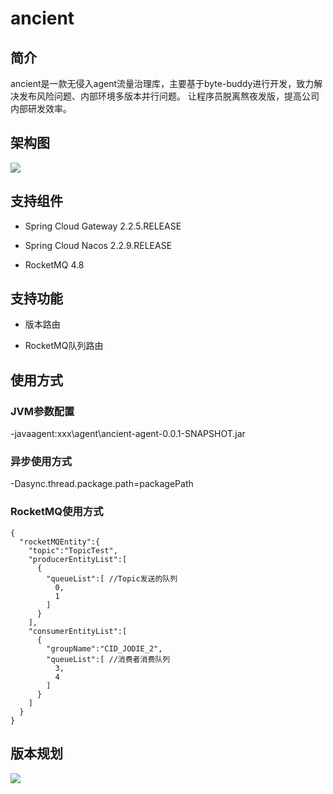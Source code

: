 # ancient


## 简介

ancient是一款无侵入agent流量治理库，主要基于byte-buddy进行开发，致力解决发布风险问题、内部环境多版本并行问题。
让程序员脱离熬夜发版，提高公司内部研发效率。

## 架构图
![](https://github.com/ZShUn/ancient/blob/main/Resources/Architecture.png)

## 支持组件

- Spring Cloud Gateway 2.2.5.RELEASE

- Spring Cloud Nacos 2.2.9.RELEASE

- RocketMQ 4.8

## 支持功能

- 版本路由

- RocketMQ队列路由

## 使用方式
### JVM参数配置
-javaagent:xxx\agent\ancient-agent-0.0.1-SNAPSHOT.jar

### 异步使用方式
-Dasync.thread.package.path=packagePath

### RocketMQ使用方式
```
{
  "rocketMQEntity":{
    "topic":"TopicTest",
    "producerEntityList":[
      {
        "queueList":[ //Topic发送的队列
          0,
          1
        ]
      }
    ],
    "consumerEntityList":[
      {
        "groupName":"CID_JODIE_2",
        "queueList":[ //消费者消费队列
          3,
          4
        ]
      }
    ]
  }
}
```

## 版本规划
![](https://github.com/ZShUn/ancient/blob/main/Resources/Planning.png)